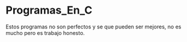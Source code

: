# Programas_En_C
Estos programas no son perfectos y se que pueden ser mejores, no es mucho pero es trabajo honesto.
